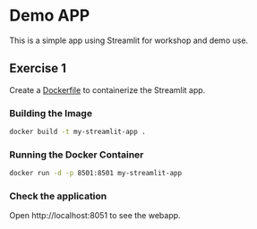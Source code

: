 # Demo APP

This is a simple app using Streamlit for workshop and demo use.

## Exercise 1

Create a [Dockerfile](https://docs.docker.com/build/concepts/dockerfile/) to containerize the Streamlit app.

### Building the Image

```sh
docker build -t my-streamlit-app .
```

### Running the Docker Container

```sh
docker run -d -p 8501:8501 my-streamlit-app
```

### Check the application

Open http://localhost:8051 to see the webapp.
